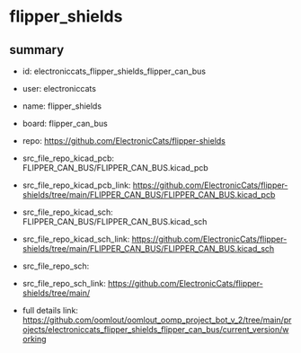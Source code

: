 # flipper_shields
 
## summary 
* id: electroniccats_flipper_shields_flipper_can_bus
* user: electroniccats
* name: flipper_shields
* board: flipper_can_bus
* repo: https://github.com/ElectronicCats/flipper-shields
* src_file_repo_kicad_pcb: FLIPPER_CAN_BUS/FLIPPER_CAN_BUS.kicad_pcb
* src_file_repo_kicad_pcb_link: https://github.com/ElectronicCats/flipper-shields/tree/main/FLIPPER_CAN_BUS/FLIPPER_CAN_BUS.kicad_pcb
* src_file_repo_kicad_sch: FLIPPER_CAN_BUS/FLIPPER_CAN_BUS.kicad_sch
* src_file_repo_kicad_sch_link: https://github.com/ElectronicCats/flipper-shields/tree/main/FLIPPER_CAN_BUS/FLIPPER_CAN_BUS.kicad_sch

* src_file_repo_sch: 
* src_file_repo_sch_link: https://github.com/ElectronicCats/flipper-shields/tree/main/
* full details link: https://github.com/oomlout/oomlout_oomp_project_bot_v_2/tree/main/projects/electroniccats_flipper_shields_flipper_can_bus/current_version/working  






